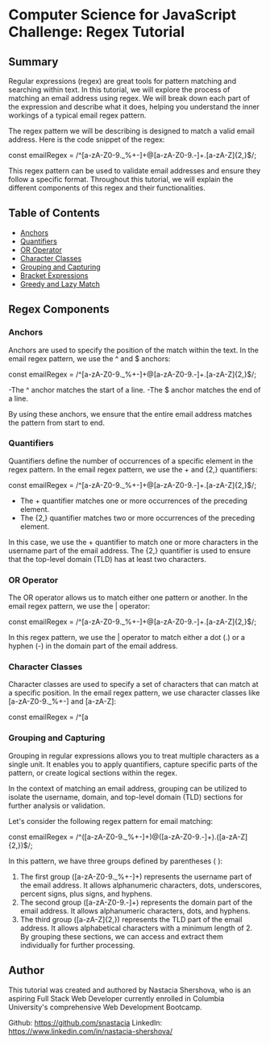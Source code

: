 # Computer Science for JavaScript Challenge: Regex Tutorial

## Summary

Regular expressions (regex) are great tools for pattern matching and searching within text. In this tutorial, we will explore the process of matching an email address using regex. We will break down each part of the expression and describe what it does, helping you understand the inner workings of a typical email regex pattern.

The regex pattern we will be describing is designed to match a valid email address. Here is the code snippet of the regex:

const emailRegex = /^[a-zA-Z0-9._%+-]+@[a-zA-Z0-9.-]+\.[a-zA-Z]{2,}$/;

This regex pattern can be used to validate email addresses and ensure they follow a specific format. Throughout this tutorial, we will explain the different components of this regex and their functionalities.

## Table of Contents

- [Anchors](#anchors)
- [Quantifiers](#quantifiers)
- [OR Operator](#or-operator)
- [Character Classes](#character-classes)
- [Grouping and Capturing](#grouping-and-capturing)
- [Bracket Expressions](#bracket-expressions)
- [Greedy and Lazy Match](#greedy-and-lazy-match)

## Regex Components

### Anchors

Anchors are used to specify the position of the match within the text. In the email regex pattern, we use the ^ and $ anchors:

const emailRegex = /^[a-zA-Z0-9._%+-]+@[a-zA-Z0-9.-]+\.[a-zA-Z]{2,}$/;

-The ^ anchor matches the start of a line.
-The $ anchor matches the end of a line.

By using these anchors, we ensure that the entire email address matches the pattern from start to end.

### Quantifiers

Quantifiers define the number of occurrences of a specific element in the regex pattern. In the email regex pattern, we use the + and {2,} quantifiers:

const emailRegex = /^[a-zA-Z0-9._%+-]+@[a-zA-Z0-9.-]+\.[a-zA-Z]{2,}$/;

- The + quantifier matches one or more occurrences of the preceding element.
- The {2,} quantifier matches two or more occurrences of the preceding element.

In this case, we use the + quantifier to match one or more characters in the username part of the email address. The {2,} quantifier is used to ensure that the top-level domain (TLD) has at least two characters.

### OR Operator

The OR operator allows us to match either one pattern or another. In the email regex pattern, we use the | operator:

const emailRegex = /^[a-zA-Z0-9._%+-]+@[a-zA-Z0-9.-]+\.[a-zA-Z]{2,}$/;

In this regex pattern, we use the | operator to match either a dot (.) or a hyphen (-) in the domain part of the email address.

### Character Classes

Character classes are used to specify a set of characters that can match at a specific position. In the email regex pattern, we use character classes like [a-zA-Z0-9._%+-] and [a-zA-Z]:

const emailRegex = /^[a

### Grouping and Capturing

Grouping in regular expressions allows you to treat multiple characters as a single unit. It enables you to apply quantifiers, capture specific parts of the pattern, or create logical sections within the regex.

In the context of matching an email address, grouping can be utilized to isolate the username, domain, and top-level domain (TLD) sections for further analysis or validation.

Let's consider the following regex pattern for email matching:

const emailRegex = /^([a-zA-Z0-9._%+-]+)@([a-zA-Z0-9.-]+)\.([a-zA-Z]{2,})$/;

In this pattern, we have three groups defined by parentheses ( ):

1. The first group ([a-zA-Z0-9._%+-]+) represents the username part of the email address. It allows alphanumeric characters, dots, underscores, percent signs, plus signs, and hyphens.
2. The second group ([a-zA-Z0-9.-]+) represents the domain part of the email address. It allows alphanumeric characters, dots, and hyphens.
3. The third group ([a-zA-Z]{2,}) represents the TLD part of the email address. It allows alphabetical characters with a minimum length of 2.
By grouping these sections, we can access and extract them individually for further processing.

## Author

This tutorial was created and authored by Nastacia Shershova, who is an aspiring Full Stack Web Developer currently enrolled in Columbia University's comprehensive Web Development Bootcamp.

Github: https://github.com/snastacia 
LinkedIn: https://www.linkedin.com/in/nastacia-shershova/ 
